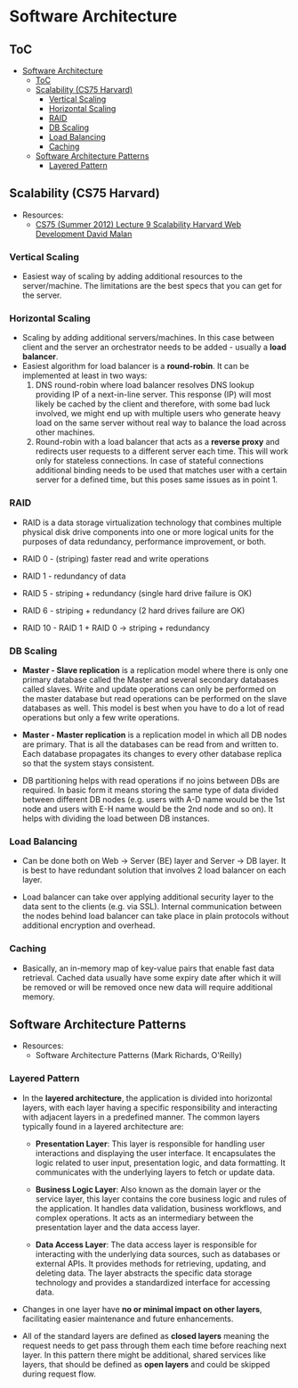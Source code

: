 # Software Architecture

## ToC

- [Software Architecture](#software-architecture)
  - [ToC](#toc)
  - [Scalability (CS75 Harvard)](#scalability-cs75-harvard)
    - [Vertical Scaling](#vertical-scaling)
    - [Horizontal Scaling](#horizontal-scaling)
    - [RAID](#raid)
    - [DB Scaling](#db-scaling)
    - [Load Balancing](#load-balancing)
    - [Caching](#caching)
  - [Software Architecture Patterns](#software-architecture-patterns)
    - [Layered Pattern](#layered-pattern)

## Scalability (CS75 Harvard)

- Resources:
  - [CS75 (Summer 2012) Lecture 9 Scalability Harvard Web Development David Malan](https://www.youtube.com/watch?v=-W9F__D3oY4)

### Vertical Scaling

- Easiest way of scaling by adding additional resources to the server/machine. The limitations are the best specs that you can get for the server.

### Horizontal Scaling

- Scaling by adding additional servers/machines. In this case between client and the server an orchestrator needs to be added - usually a **load balancer**.
- Easiest algorithm for load balancer is a **round-robin**. It can be implemented at least in two ways:
  1. DNS round-robin where load balancer resolves DNS lookup providing IP of a next-in-line server. This response (IP) will most likely be cached by the client and therefore, with some bad luck involved, we might end up with multiple users who generate heavy load on the same server without real way to balance the load across other machines.
  2. Round-robin with a load balancer that acts as a **reverse proxy** and redirects user requests to a different server each time. This will work only for stateless connections. In case of stateful connections additional binding needs to be used that matches user with a certain server for a defined time, but this poses same issues as in point 1.

### RAID

- RAID is a data storage virtualization technology that combines multiple physical disk drive components into one or more logical units for the purposes of data redundancy, performance improvement, or both.

- RAID 0 - (striping) faster read and write operations

- RAID 1 - redundancy of data

- RAID 5 - striping + redundancy (single hard drive failure is OK)

- RAID 6 - striping + redundancy (2 hard drives failure are OK)

- RAID 10 - RAID 1 + RAID 0 -> striping + redundancy

### DB Scaling

- **Master - Slave replication** is a replication model where there is only one primary database called the Master and several secondary databases called slaves. Write and update operations can only be performed on the master database but read operations can be performed on the slave databases as well. This model is best when you have to do a lot of read operations but only a few write operations.

- **Master - Master replication** is a replication model in which all DB nodes are primary. That is all the databases can be read from and written to. Each database propagates its changes to every other database replica so that the system stays consistent.

- DB partitioning helps with read operations if no joins between DBs are required. In basic form it means storing the same type of data divided between different DB nodes (e.g. users with A-D name would be the 1st node and users with E-H name would be the 2nd node and so on). It helps with dividing the load between DB instances.

### Load Balancing

- Can be done both on Web -> Server (BE) layer and Server -> DB layer. It is best to have redundant solution that involves 2 load balancer on each layer.

- Load balancer can take over applying additional security layer to the data sent to the clients (e.g. via SSL). Internal communication between the nodes behind load balancer can take place in plain protocols without additional encryption and overhead.

### Caching

- Basically, an in-memory map of key-value pairs that enable fast data retrieval. Cached data usually have some expiry date after which it will be removed or will be removed once new data will require additional memory.

## Software Architecture Patterns

- Resources:
  - Software Architecture Patterns (Mark Richards, O'Reilly)

### Layered Pattern

- In the **layered architecture**, the application is divided into horizontal layers, with each layer having a specific responsibility and interacting with adjacent layers in a predefined manner. The common layers typically found in a layered architecture are:

  - **Presentation Layer**: This layer is responsible for handling user interactions and displaying the user interface. It encapsulates the logic related to user input, presentation logic, and data formatting. It communicates with the underlying layers to fetch or update data.

  - **Business Logic Layer**: Also known as the domain layer or the service layer, this layer contains the core business logic and rules of the application. It handles data validation, business workflows, and complex operations. It acts as an intermediary between the presentation layer and the data access layer.

  - **Data Access Layer**: The data access layer is responsible for interacting with the underlying data sources, such as databases or external APIs. It provides methods for retrieving, updating, and deleting data. The layer abstracts the specific data storage technology and provides a standardized interface for accessing data.

- Changes in one layer have **no or minimal impact on other layers**, facilitating easier maintenance and future enhancements.

- All of the standard layers are defined as **closed layers** meaning the request needs to get pass through them each time before reaching next layer. In this pattern there might be additional, shared services like layers, that should be defined as **open layers** and could be skipped during request flow.
